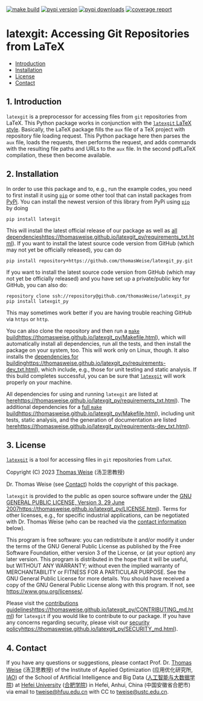[![make build](https://github.com/thomasWeise/latexgit_py/actions/workflows/build.yaml/badge.svg)](https://github.com/thomasWeise/latexgit_py/actions/workflows/build.yaml)
[![pypi version](https://img.shields.io/pypi/v/latexgit)](https://pypi.org/project/latexgit)
[![pypi downloads](https://img.shields.io/pypi/dw/latexgit.svg)](https://pypistats.org/packages/latexgit)
[![coverage report](https://thomasweise.github.io/latexgit_py/tc/badge.svg)](https://thomasweise.github.io/latexgit_py/tc/index.html)


# latexgit: Accessing Git Repositories from LaTeX

- [Introduction](#1-introduction)
- [Installation](#2-installation)
- [License](#3-license)
- [Contact](#4-contact)


## 1. Introduction

`latexgit` is a preprocessor for accessing files from `git` repositories from LaTeX.
This Python package works in conjunction with the [`latexgit` LaTeX style](http://github.com/thomasWeise/latexgit_tex/).
Basically, the LaTeX package fills the `aux` file of a TeX project with repository file loading request.
This Python package here then parses the `aux` file, loads the requests, then performs the request, and adds commands with the resulting file paths and URLs to the `aux` file.
In the second pdfLaTeX compilation, these then become available.


## 2. Installation

In order to use this package and to, e.g., run the example codes, you need to first install it using [`pip`](https://pypi.org/project/pip/) or some other tool that can install packages from [PyPi](https://pypi.org).
You can install the newest version of this library from PyPi using [`pip`](https://pypi.org/project/pip/) by doing

```shell
pip install latexgit
```

This will install the latest official release of our package as well as [all dependencies](https://thomasweise.github.io/latexgit_py)https://thomasweise.github.io/latexgit_py/requirements_txt.html).
If you want to install the latest source code version from GitHub (which may not yet be officially released), you can do

```shell
pip install repository+https://github.com/thomasWeise/latexgit_py.git
```

If you want to install the latest source code version from GitHub (which may not yet be officially released) and you have set up a private/public key for GitHub, you can also do:

```shell
repository clone ssh://repository@github.com/thomasWeise/latexgit_py
pip install latexgit_py
```

This may sometimes work better if you are having trouble reaching GitHub via `https` or `http`.

You can also clone the repository and then run a [`make` build](https://thomasweise.github.io/latexgit_py)https://thomasweise.github.io/latexgit_py/Makefile.html), which will automatically install all dependencies, run all the tests, and then install the package on your system, too.
This will work only on Linux, though.
It also installs the [dependencies for building](https://thomasweise.github.io/latexgit_py)https://thomasweise.github.io/latexgit_py/requirements-dev_txt.html), which include, e.g., those for unit testing and static analysis.
If this build completes successful, you can be sure that [`latexgit`](https://thomasweise.github.io/latexgit_py) will work properly on your machine.

All dependencies for using and running `latexgit` are listed at [here](https://thomasweise.github.io/latexgit_py)https://thomasweise.github.io/latexgit_py/requirements_txt.html).
The additional dependencies for a [full `make` build](https://thomasweise.github.io/latexgit_py)https://thomasweise.github.io/latexgit_py/Makefile.html), including unit tests, static analysis, and the generation of documentation are listed [here](https://thomasweise.github.io/latexgit_py)https://thomasweise.github.io/latexgit_py/requirements-dev_txt.html).


## 3. License

[`latexgit`](https://thomasweise.github.io/latexgit_py) is a tool for accessing files in `git` repositories from `LaTeX`.

Copyright (C) 2023  [Thomas Weise](http://iao.hfuu.edu.cn/5) (汤卫思教授)

Dr. Thomas Weise (see [Contact](#4-contact)) holds the copyright of this package.

`latexgit` is provided to the public as open source software under the [GNU GENERAL PUBLIC LICENSE, Version 3, 29 June 2007](https://thomasweise.github.io/latexgit_py)https://thomasweise.github.io/latexgit_py/LICENSE.html).
Terms for other licenses, e.g., for specific industrial applications, can be negotiated with Dr. Thomas Weise (who can be reached via the [contact information](#4-contact) below).

This program is free software: you can redistribute it and/or modify it under the terms of the GNU General Public License as published by the Free Software Foundation, either version 3 of the License, or (at your option) any later version.
This program is distributed in the hope that it will be useful, but WITHOUT ANY WARRANTY; without even the implied warranty of MERCHANTABILITY or FITNESS FOR A PARTICULAR PURPOSE. See the GNU General Public License for more details.
You should have received a copy of the GNU General Public License along with this program.
If not, see <https://www.gnu.org/licenses/>.

Please visit the [contributions guidelines](https://thomasweise.github.io/latexgit_py)https://thomasweise.github.io/latexgit_py/CONTRIBUTING_md.html) for `latexgit` if you would like to contribute to our package.
If you have any concerns regarding security, please visit our [security policy](https://thomasweise.github.io/latexgit_py)https://thomasweise.github.io/latexgit_py/SECURITY_md.html).


## 4. Contact

If you have any questions or suggestions, please contact
Prof. Dr. [Thomas Weise](http://iao.hfuu.edu.cn/5) (汤卫思教授) of the 
Institute of Applied Optimization (应用优化研究所, [IAO](http://iao.hfuu.edu.cn)) of the
School of Artificial Intelligence and Big Data ([人工智能与大数据学院](http://www.hfuu.edu.cn/aibd/)) at
[Hefei University](http://www.hfuu.edu.cn/english/) ([合肥学院](http://www.hfuu.edu.cn/)) in
Hefei, Anhui, China (中国安徽省合肥市) via
email to [tweise@hfuu.edu.cn](mailto:tweise@hfuu.edu.cn) with CC to [tweise@ustc.edu.cn](mailto:tweise@ustc.edu.cn).
